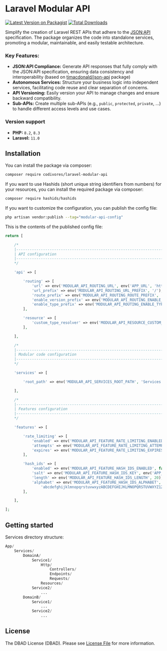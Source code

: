 # Laravel Modular API

[![Latest Version on Packagist](https://img.shields.io/packagist/v/codivores/laravel-modular-api.svg?style=flat-square)](https://packagist.org/packages/codivores/laravel-modular-api)
[![Total Downloads](https://img.shields.io/packagist/dt/codivores/laravel-modular-api.svg?style=flat-square)](https://packagist.org/packages/codivores/laravel-modular-api)

Simplify the creation of Laravel REST APIs that adhere to the [JSON:API](https://jsonapi.org) specification. The
package organizes the code into standalone services, promoting a modular, maintainable, and easily testable
architecture.

### Key Features:

- **JSON:API Compliance:** Generate API responses that fully comply with the JSON:API specification, ensuring data
  consistency and interoperability (based on [timacdonald/json-api](https://github.com/timacdonald/json-api) package)
- **Autonomous Services:** Structure your business logic into independent services, facilitating code reuse and clear
  separation of concerns.
- **API Versioning:** Easily version your API to manage changes and ensure backward compatibility.
- **Sub-APIs:** Create multiple sub-APIs (e.g., `public`, `protected`, `private`, ...) to handle different access
  levels and use cases.

### Version support

- **PHP:** `8.2`, `8.3`
- **Laravel:** `11.0`

## Installation

You can install the package via composer:

```bash
composer require codivores/laravel-modular-api
```

If you want to use Hashids (short unique string identifiers from numbers) for your resources, you can install the
required package via composer:

```bash
composer require hashids/hashids
```

If you want to customize the configuration, you can publish the config file:

```bash
php artisan vendor:publish --tag="modular-api-config"
```

This is the contents of the published config file:

```php
return [

    /*
    |--------------------------------------------------------------------------
    | API configuration
    |--------------------------------------------------------------------------
    */

    'api' => [

        'routing' => [
            'url' => env('MODULAR_API_ROUTING_URL', env('APP_URL', 'http://localhost')),
            'url_prefix' => env('MODULAR_API_ROUTING_URL_PREFIX', '/'),
            'route_prefix' => env('MODULAR_API_ROUTING_ROUTE_PREFIX', 'api'),
            'enable_version_prefix' => env('MODULAR_API_ROUTING_ENABLE_VERSION_PREFIX', true),
            'enable_type_prefix' => env('MODULAR_API_ROUTING_ENABLE_TYPE_PREFIX', true),
        ],

        'resource' => [
            'custom_type_resolver' => env('MODULAR_API_RESOURCE_CUSTOM_TYPE_RESOLVER', false),
        ],

    ],

    /*
    |--------------------------------------------------------------------------
    | Modular code configuration
    |--------------------------------------------------------------------------
    */

    'services' => [

        'root_path' => env('MODULAR_API_SERVICES_ROOT_PATH', 'Services'),

    ],

    /*
    |--------------------------------------------------------------------------
    | Features configuration
    |--------------------------------------------------------------------------
    */

    'features' => [

        'rate_limiting' => [
            'enabled' => env('MODULAR_API_FEATURE_RATE_LIMITING_ENABLED', false),
            'attempts' => env('MODULAR_API_FEATURE_RATE_LIMITING_ATTEMPTS_PER_MIN', 30),
            'expires' => env('MODULAR_API_FEATURE_RATE_LIMITING_EXPIRES_IN_MIN', 1),
        ],

        'hash_ids' => [
            'enabled' => env('MODULAR_API_FEATURE_HASH_IDS_ENABLED', false),
            'salt' => env('MODULAR_API_FEATURE_HASH_IDS_KEY', env('APP_KEY')),
            'length' => env('MODULAR_API_FEATURE_HASH_IDS_LENGTH', 20),
            'alphabet' => env('MODULAR_API_FEATURE_HASH_IDS_ALPHABET',
                'abcdefghijklmnopqrstuvwxyzABCDEFGHIJKLMNOPQRSTUVWXYZ1234567890'),
        ],

    ],

];
```

## Getting started

Services directory structure:

```php
App/
    Services/
        DomainA/
            Service1/
                Http/
                    Controllers/
                    Endpoints/
                    Requests/
                Resources/
            Service2/
                ...
        DomainB/
            Service1/
                ...
            Service2/
                ...
```

## License

The DBAD License (DBAD). Please see [License File](LICENSE.md) for more information.
